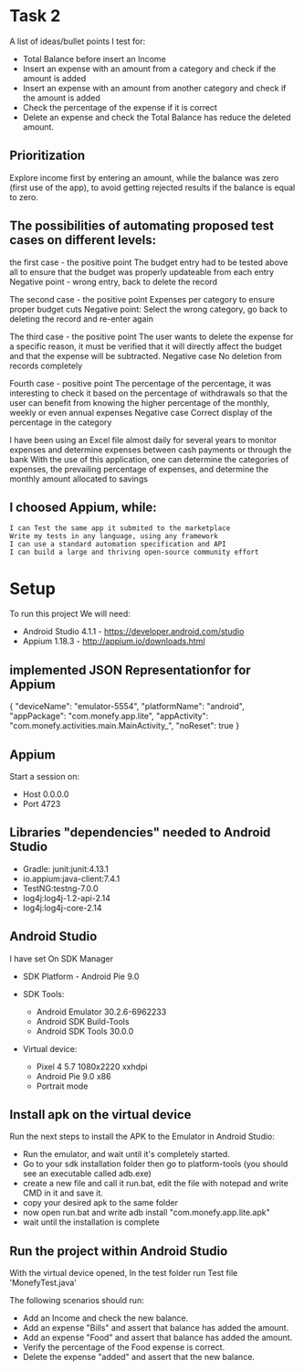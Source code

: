 # Task 2

A list of ideas/bullet points I test for:
-	Total Balance before insert an Income
-	Insert an expense with an amount from a category and check if the amount is added
-	Insert an expense with an amount from another category and check if the amount is added
-	Check the percentage of the expense if it is correct 
-	Delete an expense and check the Total Balance has reduce the deleted amount.

## Prioritization
Explore income first by entering an amount, while the balance was zero (first use of the app), 
to avoid getting rejected results if the balance is equal to zero.


## The possibilities of automating proposed test cases on different levels:
the first case - the positive point
The budget entry had to be tested above all to ensure that the budget was properly updateable from each entry
Negative point - wrong entry, back to delete the record

The second case - the positive point
Expenses per category to ensure proper budget cuts
Negative point: Select the wrong category, go back to deleting the record and re-enter again

The third case - the positive point
 The user wants to delete the expense for a specific reason, it must be verified that it will directly affect the budget and that the expense will be subtracted.
Negative case No deletion from records completely

Fourth case - positive point
The percentage of the percentage, it was interesting to check it based on the percentage of withdrawals so that the user can benefit from knowing the higher percentage of the monthly, weekly or even annual expenses
Negative case Correct display of the percentage in the category

I have been using an Excel file almost daily for several years to monitor expenses and determine expenses between cash payments or through the bank
With the use of this application, one can determine the categories of expenses, the prevailing percentage of expenses, and determine the monthly amount allocated to savings

 
## I choosed Appium, while:

    I can Test the same app it submited to the marketplace 
	Write my tests in any language, using any framework
    I can use a standard automation specification and API
    I can build a large and thriving open-source community effort

	
	

# Setup

To run this project We will need:

- Android Studio 4.1.1 - https://developer.android.com/studio
- Appium 1.18.3 - http://appium.io/downloads.html

## implemented JSON Representationfor for Appium 

{
  "deviceName": "emulator-5554",
  "platformName": "android",
  "appPackage": "com.monefy.app.lite",
  "appActivity": "com.monefy.activities.main.MainActivity_",
  "noReset": true
}

## Appium
Start a session on:
- Host 0.0.0.0
- Port 4723

## Libraries "dependencies" needed to Android Studio
- Gradle: junit:junit:4.13.1
- io.appium:java-client:7.4.1
- TestNG:testng-7.0.0
- log4j:log4j-1.2-api-2.14
- log4j:log4j-core-2.14

## Android Studio
I have set On SDK Manager
- SDK Platform - Android Pie 9.0
- SDK Tools:
    - Android Emulator 30.2.6-6962233
    - Android SDK Build-Tools
    - Android SDK Tools 30.0.0

- Virtual device:
    - Pixel 4 5.7 1080x2220 xxhdpi
    - Android Pie 9.0 x86
    - Portrait mode

## Install apk on the virtual device
Run the next steps to install the APK to the Emulator in Android Studio:

- Run the emulator, and wait until it's completely started.
- Go to your sdk installation folder then go to platform-tools (you should see an executable called adb.exe)
- create a new file and call it run.bat, edit the file with notepad and write CMD in it and save it.
- copy your desired apk to the same folder
- now open run.bat and write adb install "com.monefy.app.lite.apk"
- wait until the installation is complete 

## Run the project within Android Studio
With the virtual device opened, In the test folder run Test file 'MonefyTest.java'

The following scenarios should run:
- Add an Income and check the new balance.
- Add an expense "Bills" and assert that balance has added the amount.
- Add an expense "Food" and assert that balance has added the amount.
- Verify the percentage of the Food expense is correct.
- Delete the expense "added" and assert that the new balance. 

